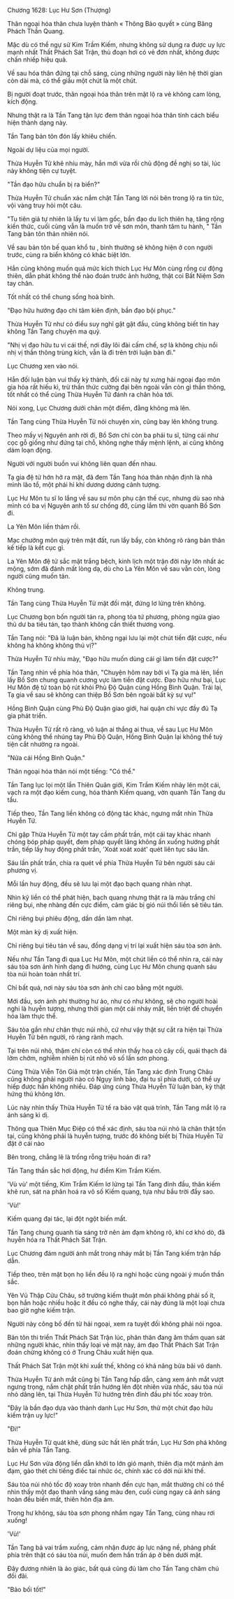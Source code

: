 




Chương 1628: Lục Hư Sơn (Thượng)


Thân ngoại hóa thân chưa luyện thành « Thông Bảo quyết » cùng Băng Phách Thần Quang.

Mặc dù có thể ngự sử Kim Trầm Kiếm, nhưng không sử dụng ra được uy lực mạnh nhất Thất Phách Sát Trận, thủ đoạn hơi có vẻ đơn nhất, không được chấn nhiếp hiệu quả.

Về sau hóa thân đứng tại chỗ sáng, cùng những người này liên hệ thời gian còn dài mà, có thể giấu một chút là một chút.

Bị người đoạt trước, thân ngoại hóa thân trên mặt lộ ra vẻ không cam lòng, kích động.

Nhưng thật ra là Tần Tang tận lực đem thân ngoại hóa thân tính cách biểu hiện thành dạng này.

Tần Tang bản tôn đón lấy khiêu chiến.

Ngoài dự liệu của mọi người.

Thừa Huyễn Tử khẽ nhíu mày, hắn mới vừa rồi chủ động đề nghị so tài, lúc này không tiện cự tuyệt.

"Tần đạo hữu chuẩn bị ra biển?"

Thừa Huyễn Tử chuẩn xác nắm chặt Tần Tang lời nói bên trong lộ ra tin tức, vội vàng truy hỏi một câu.

"Tu tiên giả tự nhiên là lấy tu vi làm gốc, bần đạo du lịch thiên hạ, tăng rộng kiến thức, cuối cùng vẫn là muốn trở về sơn môn, thanh tâm tu hành, " Tần Tang bản tôn thản nhiên nói.

Về sau bản tôn bế quan khổ tu , bình thường sẽ không hiện ở con người trước, cùng ra biển không có khác biệt lớn.

Hắn cũng không muốn quá mức kích thích Lục Hư Môn cùng rồng cư động thiên, dẫn phát không thể nào đoán trước ảnh hưởng, thật coi Bất Niệm Sơn tay chân.

Tốt nhất có thể chung sống hoà bình.

"Đạo hữu hướng đạo chi tâm kiên định, bần đạo bội phục."

Thừa Huyễn Tử như có điều suy nghĩ gật gật đầu, cũng không biết tin hay không Tần Tang chuyện ma quỷ.

"Nhị vị đạo hữu tu vi cái thế, nơi đây lôi đài cấm chế, sợ là không chịu nổi nhị vị thần thông trùng kích, vẫn là đi trên trời luận bàn đi."

Lục Chương xen vào nói.

Hắn đối luận bàn vui thấy kỳ thành, đối cái này tự xưng hải ngoại đạo môn gia hỏa rất hiếu kì, trừ thần thức cường đại bên ngoài vẫn còn gì thần thông, tốt nhất có thể cùng Thừa Huyễn Tử đánh ra chân hỏa tới.

Nói xong, Lục Chương dưới chân một điểm, đằng không mà lên.

Tần Tang cùng Thừa Huyễn Tử nói chuyện xin, cũng bay lên không trung.

Theo mấy vị Nguyên anh rời đi, Bồ Sơn chỉ còn ba phái tu sĩ, từng cái như cọc gỗ giống như đứng tại chỗ, không nghe thấy mệnh lệnh, ai cũng không dám loạn động.

Người với người buồn vui không liên quan đến nhau.

Tạ gia đệ tử hớn hở ra mặt, đã đem Tần Tang hóa thân nhận định là nhà mình lão tổ, một phái hỉ khí dương dương cảnh tượng.

Lục Hư Môn tu sĩ lo lắng về sau sư môn phụ cận thế cục, nhưng dù sao nhà mình có ba vị Nguyên anh tổ sư chống đỡ, cùng lắm thì vờn quanh Bồ Sơn đi.

La Yên Môn liền thảm rồi.

Mạc chưởng môn quỳ trên mặt đất, run lẩy bẩy, còn không rõ ràng bản thân kế tiếp là kết cục gì.

La Yên Môn đệ tử sắc mặt trắng bệch, kinh lịch một trận đời này lớn nhất ác mộng, sớm đã đánh mất lòng dạ, dù cho La Yên Môn về sau vẫn còn, lòng người cũng muốn tản.

Không trung.

Tần Tang cùng Thừa Huyễn Tử mặt đối mặt, đứng lơ lửng trên không.

Lục Chương bọn bốn người tản ra, phong tỏa tứ phương, phòng ngừa giao thủ dư ba tiêu tán, tạo thành không cần thiết thương vong.

Tần Tang nói: "Đã là luận bàn, không ngại lưu lại một chút tiền đặt cược, nếu không há không không thú vị?"

Thừa Huyễn Tử nhíu mày, "Đạo hữu muốn dùng cái gì làm tiền đặt cược?"

Tần Tang nhìn về phía hóa thân, "Chuyện hôm nay bởi vì Tạ gia mà lên, liền lấy Bồ Sơn chung quanh cương vực làm tiền đặt cược. Đạo hữu như bại, Lục Hư Môn đệ tử toàn bộ rút khỏi Phù Độ Quận cùng Hồng Bình Quận. Trái lại, Tạ gia về sau sẽ không can thiệp Bồ Sơn bên ngoài bất kỳ sự vụ!"

Hồng Bình Quận cùng Phù Độ Quận giao giới, hai quận chi vực đầy đủ Tạ gia phát triển.

Thừa Huyễn Tử rất rõ ràng, vô luận ai thắng ai thua, về sau Lục Hư Môn cũng không thể nhúng tay Phù Độ Quận, Hồng Bình Quận lại không thể tuỳ tiện cắt nhường ra ngoài.

"Nửa cái Hồng Bình Quận."

Thân ngoại hóa thân nói một tiếng: "Có thể."

Tần Tang lục lọi một lần Thiên Quân giới, Kim Trầm Kiếm nhảy lên một cái, vạch ra một đạo kiếm cung, hóa thành Kiếm quang, vờn quanh Tần Tang du tẩu.

Tiếp theo, Tần Tang liền không có động tác khác, ngưng mắt nhìn Thừa Huyễn Tử.

Chỉ gặp Thừa Huyễn Tử một tay cầm phất trần, một cái tay khác nhanh chóng bóp pháp quyết, đem pháp quyết lăng không ấn xuống hướng phất trần, tiếp lấy huy động phất trần, 'Xoát xoát xoát' quét liên tục sáu lần.

Sáu lần phất trần, chia ra quét về phía Thừa Huyễn Tử bên người sáu cái phương vị.

Mỗi lần huy động, đều sẽ lưu lại một đạo bạch quang nhàn nhạt.

Nhìn kỹ liền có thể phát hiện, bạch quang nhưng thật ra là màu trắng chỉ riêng bụi, nhẹ nhàng đến cực điểm, cảm giác bị gió núi thổi liền sẽ tiêu tán.

Chỉ riêng bụi phiêu động, dần dần làm nhạt.

Một màn kỳ dị xuất hiện.

Chỉ riêng bụi tiêu tán về sau, đồng dạng vị trí lại xuất hiện sáu tòa sơn ảnh.

Nếu như Tần Tang đi qua Lục Hư Môn, một chút liền có thể nhìn ra, cái này sáu tòa sơn ảnh hình dạng đi hướng, cùng Lục Hư Môn chung quanh sáu tòa núi hoàn toàn nhất trí.

Chỉ bất quá, nơi này sáu tòa sơn ảnh chỉ cao bằng một người.

Mới đầu, sơn ảnh phi thường hư ảo, như có như không, sẽ cho người hoài nghi là huyễn tượng, nhưng thời gian một cái nháy mắt, liền triệt để chuyển hóa làm thực thể.

Sáu tòa gần như chân thực núi nhỏ, cứ như vậy thật sự cắt ra hiện tại Thừa Huyễn Tử bên người, rõ ràng rành mạch.

Tại trên núi nhỏ, thậm chí còn có thể nhìn thấy hoa cỏ cây cối, quái thạch đá lởm chởm, nghiễm nhiên bị rút nhỏ vô số lần sơn phong.

Cùng Thừa Viễn Tôn Giả một trận chiến, Tần Tang xác định Trung Châu cũng không phải người nào có Ngụy linh bảo, đại tu sĩ phía dưới, có thể uy hiếp được hắn không nhiều. Đáp ứng cùng Thừa Huyễn Tử luận bàn, kỳ thật hứng thú không lớn.

Lúc này nhìn thấy Thừa Huyễn Tử tế ra bảo vật quá trình, Tần Tang mắt lộ ra ánh sáng kì dị.

Thông qua Thiên Mục Điệp có thể xác định, sáu tòa núi nhỏ là chân thật tồn tại, cũng không phải là huyễn tượng, trước đó không biết bị Thừa Huyễn Tử đặt ở cái nào

Bên trong, chẳng lẽ là trống rỗng triệu hoán đi ra?

Tần Tang thần sắc hơi động, hư điểm Kim Trầm Kiếm.

'Vù vù' một tiếng, Kim Trầm Kiếm lơ lửng tại Tần Tang đỉnh đầu, thân kiếm khẽ run, sát na phân hoá ra vô số Kiếm quang, tựa như bầu trời đầy sao.

'Vù!'

Kiếm quang đại tác, lại đột ngột biến mất.

Tần Tang chung quanh tia sáng trở nên ảm đạm không rõ, khí cơ khó dò, đã huyễn hóa ra Thất Phách Sát Trận.

Lục Chương đám người ánh mắt trong nháy mắt bị Tần Tang kiếm trận hấp dẫn.

Tiếp theo, trên mặt bọn họ liền đều lộ ra nghi hoặc cùng ngoài ý muốn thần sắc.

Yên Vũ Thập Cửu Châu, sở trường kiếm thuật môn phái không phải số ít, bọn hắn hoặc nhiều hoặc ít đều có nghe thấy, cái này đúng là một loại chưa bao giờ nghe kiếm trận.

Người này công bố đến từ hải ngoại, xem ra tuyệt đối không phải nói ngoa.

Bản tôn thi triển Thất Phách Sát Trận lúc, phân thân đang âm thầm quan sát những người khác, nhìn thấy loại vẻ mặt này, ám đạo Thất Phách Sát Trận đoán chừng không có ở Trung Châu xuất hiện qua.

Thất Phách Sát Trận một khi xuất thế, không có khả năng bừa bãi vô danh.

Thừa Huyễn Tử ánh mắt cũng bị Tần Tang hấp dẫn, càng xem ánh mắt vượt ngưng trọng, nắm chặt phất trần hướng lên đột nhiên vừa nhấc, sáu tòa núi nhỏ dâng lên, tại Thừa Huyễn Tử hướng trên đỉnh đầu phi tốc xoay tròn.

"Đây là bần đạo dựa vào thành danh Lục Hư Sơn, thử một chút đạo hữu kiếm trận uy lực!"

"Đi!"

Thừa Huyễn Tử quát khẽ, dùng sức hất lên phất trần, Lục Hư Sơn phá không bắn về phía Tần Tang.

Lục Hư Sơn vừa động liền dẫn khởi to lớn gió mạnh, thiên địa một mảnh ảm đạm, gào thét chi tiếng điếc tai nhức óc, chính xác có dời núi khí thế.

Sáu tòa núi nhỏ tốc độ xoay tròn nhanh đến cực hạn, mắt thường chỉ có thể nhìn thấy một đạo thanh vầng sáng màu đen, cuối cùng ngay cả ánh sáng hoàn đều biến mất, thiên hôn địa ám.

Trong hư không, sáu tòa sơn phong nhắm ngay Tần Tang, cùng nhau rơi xuống!

'Vù!'

Tần Tang bả vai trầm xuống, cảm nhận được áp lực nặng nề, phảng phất phía trên thật có sáu tòa núi, muốn đem hắn trấn áp ở bên dưới mặt.

Đây đương nhiên là ảo giác, bất quá cũng đủ làm cho Tần Tang chăm chú đối đãi.

"Bảo bối tốt!"




